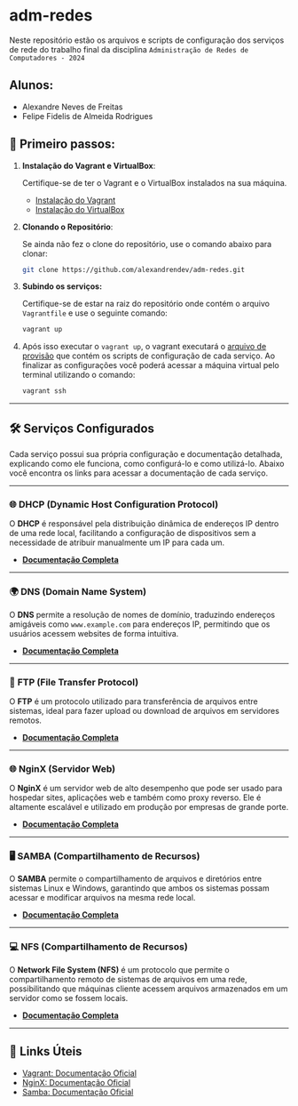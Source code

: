 # adm-redes
Neste repositório estão os arquivos e scripts de configuração dos serviços de rede do trabalho final da disciplina `Administração de Redes de Computadores - 2024`

## **Alunos**: 
 - Alexandre Neves de Freitas
 - Felipe Fidelis de Almeida Rodrigues


## 🚀 Primeiro passos:

1. **Instalação do Vagrant e VirtualBox**:

   Certifique-se de ter o Vagrant e o VirtualBox instalados na sua máquina.

   - [Instalação do Vagrant](https://www.vagrantup.com/docs/installation)
   - [Instalação do VirtualBox](https://www.virtualbox.org/wiki/Downloads)

3. **Clonando o Repositório**:

   Se ainda não fez o clone do repositório, use o comando abaixo para clonar:
   ```bash
   git clone https://github.com/alexandrendev/adm-redes.git
   ```

4. **Subindo os serviços:**

   Certifique-se de estar na raiz do repositório onde contém o arquivo `Vagrantfile` e use o seguinte comando:
    ```bash
    vagrant up
    ```
5. Após isso executar o `vagrant up`, o vagrant executará o [arquivo de provisão](./provision.sh) que contém os scripts de configuração de cada serviço. 
Ao finalizar as configurações você poderá acessar a máquina virtual pelo terminal utilizando o comando:
   ```bash
   vagrant ssh
   ```
--------
## 🛠️ Serviços Configurados

Cada serviço possui sua própria configuração e documentação detalhada, explicando como ele funciona, como configurá-lo e como utilizá-lo. Abaixo você encontra os links para acessar a documentação de cada serviço.

---

### 🌐 **DHCP** (Dynamic Host Configuration Protocol)
O **DHCP** é responsável pela distribuição dinâmica de endereços IP dentro de uma rede local, facilitando a configuração de dispositivos sem a necessidade de atribuir manualmente um IP para cada um.
- [**Documentação Completa**](./config/DHCP/README.md)

---

### 🌍 **DNS** (Domain Name System)
O **DNS** permite a resolução de nomes de domínio, traduzindo endereços amigáveis como `www.example.com` para endereços IP, permitindo que os usuários acessem websites de forma intuitiva.
- [**Documentação Completa**](./config/DNS/README.md)

---

### 📁 **FTP** (File Transfer Protocol)
O **FTP** é um protocolo utilizado para transferência de arquivos entre sistemas, ideal para fazer upload ou download de arquivos em servidores remotos.
- [**Documentação Completa**](./config/FTP/README.md)

---

### 🌐 **NginX** (Servidor Web)
O **NginX** é um servidor web de alto desempenho que pode ser usado para hospedar sites, aplicações web e também como proxy reverso. Ele é altamente escalável e utilizado em produção por empresas de grande porte.
- [**Documentação Completa**](./config/NginX/README.md)

---

### 🖥️ **SAMBA** (Compartilhamento de Recursos)
O **SAMBA** permite o compartilhamento de arquivos e diretórios entre sistemas Linux e Windows, garantindo que ambos os sistemas possam acessar e modificar arquivos na mesma rede local.
- [**Documentação Completa**](./config/SAMBA/README.md)

---

### 💻 **NFS** (Compartilhamento de Recursos)
O **Network File System (NFS)** é um protocolo que permite o compartilhamento remoto de sistemas de arquivos em uma rede, possibilitando que máquinas cliente acessem arquivos armazenados em um servidor como se fossem locais.
- [**Documentação Completa**](./config/NFS/README.md)

---

## 🔗 Links Úteis

- [Vagrant: Documentação Oficial](https://www.vagrantup.com/docs)
- [NginX: Documentação Oficial](https://nginx.org/en/docs/)
- [Samba: Documentação Oficial](https://www.samba.org/samba/docs/)
